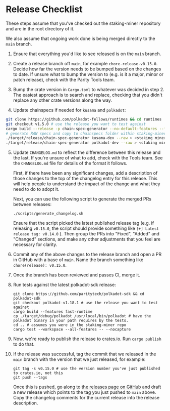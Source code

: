 # Release Checklist

These steps assume that you've checked out the staking-miner repository and are in the root directory of it.

We also assume that ongoing work done is being merged directly to the `main` branch.

1.  Ensure that everything you'd like to see released is on the `main` branch.

2.  Create a release branch off `main`, for example `chore-release-v0.15.0`. Decide how far the version needs to be bumped based
    on the changes to date. If unsure what to bump the version to (e.g. is it a major, minor or patch release), check with the
    Parity Tools team.

3.  Bump the crate version in `Cargo.toml` to whatever was decided in step 2. The easiest approach is to search and replace, checking
    that you didn't replace any other crate versions along the way.

4.  Update chainspecs if needed for `kusama` and `polkadot`:

```bash
git clone https://github.com/polkadot-fellows/runtimes && cd runtimes
git checkout v1.5.0 # use the release you want to test against
cargo build --release -p chain-spec-generator --no-default-features --features fast-runtime,kusama,polkadot
# generate RAW specs and copy to chainspecs folder within staking-miner repo
./target/release/chain-spec-generator kusama-dev --raw > <staking miner repo root>/chainspecs/kusama-dev-raw-spec.json
./target/release/chain-spec-generator polkadot-dev --raw > <staking miner repo root>/chainspecs/polkadot-dev-raw-spec.json
```

5.  Update `CHANGELOG.md` to reflect the difference between this release and the last. If you're unsure of
    what to add, check with the Tools team. See the `CHANGELOG.md` file for details of the format it follows.

    First, if there have been any significant changes, add a description of those changes to the top of the
    changelog entry for this release. This will help people to understand the impact of the change and what they need to do
    to adopt it.

    Next, you can use the following script to generate the merged PRs between releases:

    ```
    ./scripts/generate_changelog.sh
    ```

    Ensure that the script picked the latest published release tag (e.g. if releasing `v0.15.0`, the script should
    provide something like `[+] Latest release tag: v0.14.0` ). Then group the PRs into "Fixed", "Added" and "Changed" sections,
    and make any other adjustments that you feel are necessary for clarity.

6.  Commit any of the above changes to the release branch and open a PR in GitHub with a base of `main`. Name the branch something
    like `chore(release): v0.15.0`.

7.  Once the branch has been reviewed and passes CI, merge it.

8.  Run tests against the latest polkadot-sdk release:

    ```
    git clone https://github.com/paritytech/polkadot-sdk && cd polkadot-sdk
    git checkout polkadot-v1.18.1 # use the release you want to test against
    cargo build --features fast-runtime
    cp ./target/debug/polkadot /usr/local/bin/polkadot # have the polkadot binary in your path requires by the tests.
    cd .. # assumes you were in the staking-miner repo
    cargo test --workspace --all-features -- --nocapture
    ```

9.  Now, we're ready to publish the release to crates.io. Run `cargo publish` to do that.

10. If the release was successful, tag the commit that we released in the `main` branch with the
    version that we just released, for example:

    ```
    git tag -s v0.15.0 # use the version number you've just published to crates.io, not this
    git push --tags
    ```

    Once this is pushed, go along to [the releases page on GitHub](https://github.com/paritytech/staking-miner-v2/releases)
    and draft a new release which points to the tag you just pushed to `main` above. Copy the changelog comments
    for the current release into the release description.
